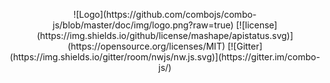 <p align="center">
	![Logo](https://github.com/combojs/combo-js/blob/master/doc/img/logo.png?raw=true)
	[![license](https://img.shields.io/github/license/mashape/apistatus.svg)](https://opensource.org/licenses/MIT)
	[![Gitter](https://img.shields.io/gitter/room/nwjs/nw.js.svg)](https://gitter.im/combo-js/)
</p>
	
